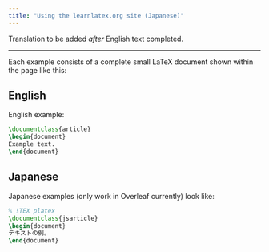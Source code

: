 ```yaml
---
title: "Using the learnlatex.org site (Japanese)"
---
```

Translation to be added _after_ English text completed.


----


Each example consists of a complete small LaTeX document shown within
the page like this:

## English

English example:

```latex
\documentclass{article}
\begin{document}
Example text.
\end{document}
```

## Japanese

Japanese examples (only work in Overleaf currently) look like:

```latex
% !TEX platex
\documentclass{jsarticle}
\begin{document}
テキストの例。
\end{document}
```